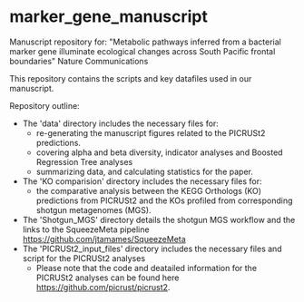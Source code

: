 # marker_gene_manuscript

Manuscript repository for: "Metabolic pathways inferred from a bacterial marker gene illuminate ecological changes across South Pacific frontal boundaries" Nature Communications

This repository contains the scripts and key datafiles used in our manuscript.

Repository outline:
- The 'data' directory includes the necessary files for:
    * re-generating the manuscript figures related to the PICRUSt2 predictions.
    * covering alpha and beta diversity, indicator analyses and Boosted Regression Tree analyses
    * summarizing data, and calculating statistics for the paper.
- The 'KO comparision' directory includes the necessary files for:
    * the comparative analysis between the KEGG Orthologs (KO) predictions from PICRUSt2 and the KOs profiled from corresponding shotgun metagenomes (MGS).
- The 'Shotgun_MGS' directory details the shotgun MGS workflow and the links to the SqueezeMeta pipeline https://github.com/jtamames/SqueezeMeta
- The 'PICRUSt2_input_files' directory includes the necessary files and script for the PICRUSt2 analyses 
    * Please note that the code and deatailed information for the PICRUSt2 analyses can be found here https://github.com/picrust/picrust2.

